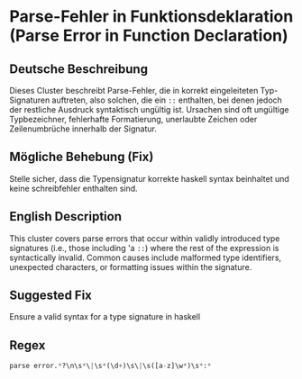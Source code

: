 # Parse-Fehler in Funktionsdeklaration (Parse Error in Function Declaration)

## Deutsche Beschreibung
Dieses Cluster beschreibt Parse-Fehler, die in korrekt eingeleiteten Typ-Signaturen auftreten, also solchen, die ein `::` enthalten, bei denen jedoch der restliche Ausdruck syntaktisch ungültig ist. Ursachen sind oft ungültige Typbezeichner, fehlerhafte Formatierung, unerlaubte Zeichen oder Zeilenumbrüche innerhalb der Signatur.

## Mögliche Behebung (Fix)
Stelle sicher, dass die Typensignatur korrekte haskell syntax beinhaltet und keine schreibfehler enthalten sind.

## English Description
This cluster covers parse errors that occur within validly introduced type signatures (i.e., those including 'a `::`) where the rest of the expression is syntactically invalid. Common causes include malformed type identifiers, unexpected characters, or formatting issues within the signature.

## Suggested Fix
Ensure a valid syntax for a type signature in haskell

## Regex
```python
parse error.*?\n\s*\|\s*(\d+)\s\|\s([a-z]\w*)\s*:*
